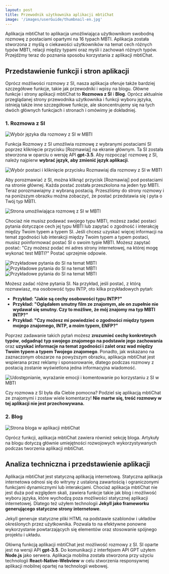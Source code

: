 ```yaml
---
layout: post
title: Przewodnik użytkownika aplikacji mbtiChat
image: '/images/userGuide/thumbnail-en.jpg'
---
```

Aplikacja mbtiChat to aplikacja umożliwiająca użytkownikom swobodną rozmowę z postaciami opartymi na 16 typach MBTI. Aplikacja została stworzona z myślą o ciekawości użytkowników na temat cech różnych typów MBTI, relacji między typami oraz myśli i zachowań różnych typów. Przejdźmy teraz do poznania sposobu korzystania z aplikacji mbtiChat.

## Przedstawienie funkcji i stron aplikacji
Oprócz możliwości rozmowy z SI, nasza aplikacja oferuje także bardziej szczegółowe funkcje, takie jak przewodniki i wpisy na blogu. Główne funkcje i strony aplikacji mbtiChat to **Rozmowa z SI** i **Blog**. Oprócz aktualnie przeglądanej strony przewodnika użytkownika i funkcji wyboru języka, istnieją także inne szczegółowe funkcje, ale skoncentrujemy się na tych dwóch głównych funkcjach i stronach i omówimy je dokładniej.

### 1. Rozmowa z SI
![Wybór języka dla rozmowy z SI w MBTI](/images/userGuide/userguide-1.jpg)

Funkcja Rozmowy z SI umożliwia rozmowę z wybranymi postaciami SI poprzez kliknięcie przycisku [Rozmawiaj] na ekranie głównym. Ta SI została stworzona w oparciu o wersję API **gpt-3.5**. Aby rozpocząć rozmowę z SI, należy najpierw **wybrać język, aby zmienić język aplikacji**.

![Wybór postaci i kliknięcie przycisku Rozmawiaj dla rozmowy z SI w MBTI](/images/userGuide/userguide-2.jpg)

Aby porozmawiać z SI, można kliknąć przycisk [Rozmawiaj] pod postaciami na stronie głównej. Każda postać została przeszkolona na jeden typ MBTI. Teraz porozmawiajmy z wybraną postacią. Przeszliśmy do strony rozmowy i na poniższym obrazku można zobaczyć, że postać przedstawia się i pyta o Twój typ MBTI.

![Strona umożliwiająca rozmowę z SI w MBTI](/images/userGuide/userguide-3.jpg)

Chociaż nie musisz podawać swojego typu MBTI, możesz zadać postaci pytania dotyczące cech jej typu MBTI lub zapytać o zgodność i interakcję między Twoim typem a typem SI. Jeśli chcesz uzyskać więcej informacji na temat zgodności lub interakcji między Twoim typem a typem postaci, musisz poinformować postać SI o swoim typie MBTI. Możesz zapytać postać: "Czy możesz podać mi adres strony internetowej, na której mogę wykonać test MBTI?" Postać uprzejmie odpowie.

![Przykładowe pytania do SI na temat MBTI](/images/userGuide/userguide-4.jpg)
![Przykładowe pytania do SI na temat MBTI](/images/userGuide/userguide-5.jpg)
![Przykładowe pytania do SI na temat MBTI](/images/userGuide/userguide-6.jpg)

Możesz zadać różne pytania SI. Na przykład, jeśli postać, z którą rozmawiasz, ma osobowość typu INTP, oto kilka przykładowych pytań:

- **Przykład: "Jakie są cechy osobowości typu INTP?"**
- **Przykład: "Oglądałem smutny film ze znajomym, ale on zupełnie nie wydawał się smutny. Czy to możliwe, że mój znajomy ma typ MBTI INTP?"**
- **Przykład: "Czy możesz mi powiedzieć o zgodności między typem mojego znajomego, INTP, a moim typem, ENFP?"**

Poprzez zadawanie takich pytań możesz **zrozumieć cechy konkretnych typów**, **odgadnąć typ swojego znajomego na podstawie jego zachowania** oraz **uzyskać informacje na temat zgodności i zalet oraz wad między Twoim typem a typem Twojego znajomego**. Ponadto, jak wskazano na zaznaczonym obszarze na powyższym obrazku, aplikacja mbtiChat jest wspierana przez reklamy i sponsorowanie, dlatego podczas rozmowy z postacią zostanie wyświetlona jedna informacyjna wiadomość.

![Udostępnianie, wyrażanie emocji i komentowanie po korzystaniu z SI w MBTI](/images/userGuide/userguide-7.jpg)

Czy rozmowa z SI była dla Ciebie pomocna? Podziel się aplikacją mbtiChat ze znajomymi i zostaw wiele komentarzy! **Nie martw się, treść rozmowy w tej aplikacji nie jest przechowywana.**

### 2. Blog
![Strona bloga w aplikacji mbtiChat](/images/userGuide/userguide-8.jpg)

Oprócz funkcji, aplikacja mbtiChat zawiera również sekcję bloga. Artykuły na blogu dotyczą głównie umiejętności rozwojowych wykorzystywanych podczas tworzenia aplikacji mbtiChat.

## Analiza techniczna i przedstawienie aplikacji
Aplikacja mbtiChat jest statyczną aplikacją internetową. Statyczna aplikacja internetowa odnosi się do witryny z ustaloną zawartością i ograniczonymi funkcjami dynamicznymi lub interakcjami. Chociaż aplikacja mbtiChat nie jest duża pod względem skali, zawiera funkcje takie jak blog i możliwość wyboru języka, które wychodzą poza możliwości statycznej aplikacji internetowej. Dlatego też użyłem technologii **Jekyll jako frameworku generującego statyczne strony internetowe**.

Jekyll generuje statyczne pliki HTML na podstawie szablonów i układów określonych przez użytkownika. Pozwala to na efektywne ponowne wykorzystanie powtarzających się elementów oraz stosowanie spójnego projektu i układu.

Główną funkcją aplikacji mbtiChat jest możliwość rozmowy z SI. SI oparte jest na wersji API **gpt-3.5**. Do komunikacji z interfejsem API GPT użyłem **Node.js** jako serwera. Aplikacja mobilna została stworzona przy użyciu technologii **React-Native-Webview** w celu stworzenia responsywnej aplikacji mobilnej opartej na technologii webowej.
